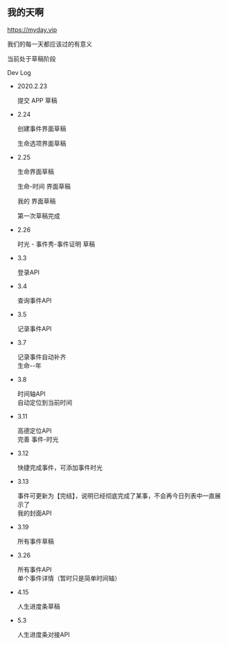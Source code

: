 我的天啊
---------

https://myday.vip

我们的每一天都应该过的有意义


当前处于草稿阶段

Dev Log

* 2020.2.23 

	提交 APP 草稿
* 2.24 

	创建事件界面草稿
	
	生命选项界面草稿
* 2.25

	生命界面草稿
	
	生命-时间 界面草稿
	
	我的 界面草稿
	
	第一次草稿完成
	
* 2.26

	时光 - 事件秀-事件证明 草稿
	
* 3.3

	登录API
	
* 3.4

	查询事件API
	
* 3.5

	记录事件API

* 3.7

	记录事件自动补齐  
	生命--年
	
* 3.8 
	
	时间轴API  
	自动定位到当前时间
	
* 3.11
	
	高德定位API  
	完善 事件-时光
	
* 3.12
	
	快捷完成事件，可添加事件时光
	
* 3.13

	事件可更新为【完结】，说明已经彻底完成了某事，不会再今日列表中一直展示了  
	我的封面API
	
* 3.19

	所有事件草稿
	
* 3.26

	所有事件API  
	单个事件详情（暂时只是简单时间轴）
	
* 4.15

	人生进度条草稿

* 5.3

	人生进度条对接API